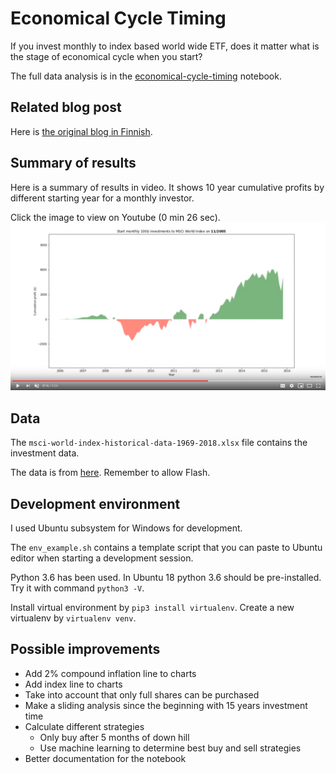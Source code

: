 # Economical Cycle Timing
If you invest monthly to index based world wide ETF, does it matter what is the stage of economical cycle when you start?

The full data analysis is in the [economical-cycle-timing](economical-cycle-timing.ipynb) notebook.

## Related blog post
Here is [the original blog in Finnish](https://mikaelahonen.com/fi/blog/kannattaako-saannollinen-sijoittaminen-aloittaa-laskusuhdanteen-lahestyessa-data-analyysi/).

## Summary of results
Here is a summary of results in video. It shows 10 year cumulative profits by different starting year for a monthly investor.

Click the image to view on Youtube (0 min 26 sec).
[![alt](img/msci-world-index-10-year-cumulative-profit-start-investing-2005.png)](https://www.youtube.com/watch?v=cDFb_YQcqRQ)

## Data
The `msci-world-index-historical-data-1969-2018.xlsx` file contains the investment data.

The data is from [here](https://app2.msci.com/products/indexes/performance/regional_chart.html?asOf=Dec%2007,%202018&size=36&scope=R&style=C&currency=15&priceLevel=0&indexId=106#). Remember to allow Flash.

## Development environment
I used Ubuntu subsystem for Windows for development.

The `env_example.sh` contains a template script that you can paste to Ubuntu editor when starting a development session.

Python 3.6 has been used. In Ubuntu 18 python 3.6 should be pre-installed. Try it with command `python3 -V`.

Install virtual environment by `pip3 install virtualenv`. Create a new virtualenv by `virtualenv venv`.

## Possible improvements
* Add 2% compound inflation line to charts
* Add index line to charts
* Take into account that only full shares can be purchased
* Make a sliding analysis since the beginning with 15 years investment time
* Calculate different strategies
  * Only buy after 5 months of down hill
  * Use machine learning to determine best buy and sell strategies
* Better documentation for the notebook
